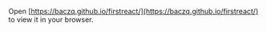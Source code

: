 
Open [https://baczq.github.io/firstreact/](https://baczq.github.io/firstreact/) to view it in your browser.
